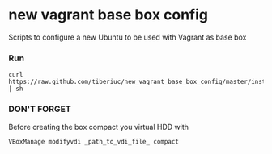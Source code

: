 new vagrant base box config
===========================

Scripts to configure a new Ubuntu to be used with Vagrant as base box

### Run ###

  ```
  curl https://raw.github.com/tiberiuc/new_vagrant_base_box_config/master/install.sh | sh
  ```

### DON'T FORGET ###

  Before creating the box compact you virtual HDD with 
  
  ```
  VBoxManage modifyvdi _path_to_vdi_file_ compact
  ```
